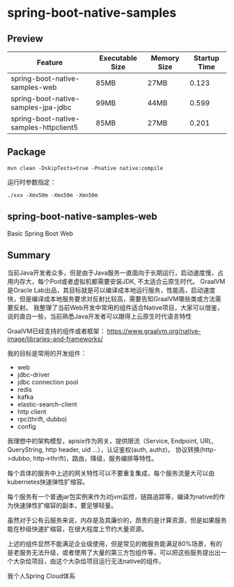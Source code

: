 # spring-boot-native-samples
## Preview

| Feature                                | Executable Size | Memory Size | Startup Time |
|----------------------------------------|-----------------|-------------|--------------|
| spring-boot-native-samples-web         | 85MB            | 27MB        | 0.123        |
| spring-boot-native-samples-jpa-jdbc    | 99MB            | 44MB        | 0.599        |
| spring-boot-native-samples-httpclient5 | 85MB            | 27MB        | 0.201        |



## Package
```
mvn clean -DskipTests=true -Pnative native:compile
```

运行时参数指定：
```
./xxx -Xms50m -Xmx50m -Xmn50m
```
## spring-boot-native-samples-web
Basic Spring Boot Web


## Summary
当前Java开发者众多，但是由于Java服务一直面向于长期运行，启动速度慢，占用内存大，每个Pod或者虚拟机都需要安装JDK, 不太适合云原生时代。
GraalVM是Oracle Lab出品，其目标就是可以编译成本地运行服务，性能高，启动速度快，但是编译成本地服务要求对反射比较高，需要告知GraalVM哪些类或方法需要反射。
我整理了当前Web开发中常用的组件适合Native项目，大家可以借鉴，说的直白一些，当前熟悉Java开发者可以跟得上云原生时代语言特性

GraalVM已经支持的组件或者框架：
https://www.graalvm.org/native-image/libraries-and-frameworks/

我的目标是常用的开发组件：
- web
- jdbc-driver
- jdbc connection pool
- redis
- kafka
- elastic-search-client
- http client
- rpc(thrift, dubbo)
- config

我理想中的架构模型，apisix作为网关，提供限流（Service, Endpoint, URL, QueryString, http header, uid ...），认证鉴权(auth, authz)，
协议转换(http->dubbo, http->thrift)，路由，降级，服务编排等特性。

每个具体的服务中上述的网关特性可以不要重复集成，每个服务流量大可以由kubernetes快速弹性扩缩容。

每个服务有一个普通jar包实例来作为对jvm监控，链路追踪等，编译为native的作为快速弹性扩缩容的副本，要足够轻量。

虽然对于公有云服务来说，内存是及其廉价的，昂贵的是计算资源，但是如果服务能在秒级快速扩缩容，在很大程度上节约大量资源。

上述的组件显然不能满足企业级使用，但是常见的微服务能满足80%场景，有的是老服务无法升级，或者使用了大量的第三方包组件等，可以把这些服务提出出一个大杂烩项目，由这个大杂烩项目运行无法native的组件。

我个人Spring Cloud体系









